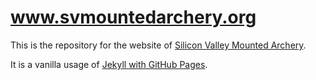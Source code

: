 # www.svmountedarchery.org
This is the repository for the website of [Silicon Valley Mounted Archery](www.svmountedarchery.org).

It is a vanilla usage of [Jekyll with GitHub Pages](https://help.github.com/articles/using-jekyll-as-a-static-site-generator-with-github-pages/).